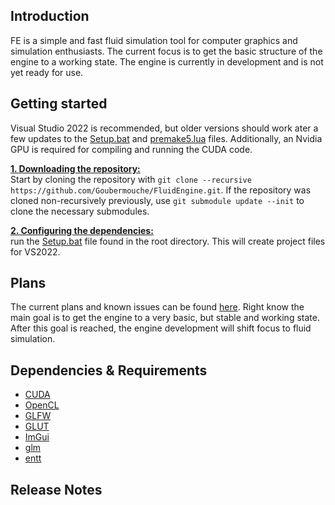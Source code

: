 ## Introduction
FE is a simple and fast fluid simulation tool for computer graphics and simulation enthusiasts. The current focus is to get the basic structure of the engine to a working state. The engine is currently in development and is not yet ready for use. 

## Getting started
Visual Studio 2022 is recommended, but older versions should work ater a few updates to the [Setup.bat](https://github.com/Goubermouche/FluidEngine/blob/master/Setup.bat) and [premake5.lua](https://github.com/Goubermouche/FluidEngine/blob/master/premake5.lua) files. Additionally, an Nvidia GPU is 
required for compiling and running the CUDA code.

<ins>**1. Downloading the repository:**</ins>   
Start by cloning the repository with `git clone --recursive https://github.com/Goubermouche/FluidEngine.git`.
If the repository was cloned non-recursively previously, use `git submodule update --init` to clone the necessary submodules.

<ins>**2. Configuring the dependencies:**</ins>   
run the [Setup.bat](https://github.com/Goubermouche/FluidEngine/blob/master/Setup.bat) file found in the root directory. This will create project files for VS2022.

## Plans
The current plans and known issues can be found [here](https://trello.com/b/WBXdDTXZ/fluidengine). Right know the main goal is to get the engine to a very basic, but stable and working state. After this goal is reached, the engine development will shift focus to fluid simulation. 

## Dependencies & Requirements
* [CUDA](https://developer.nvidia.com/cuda-downloads)
* [OpenCL](https://www.khronos.org/opencl/)
* [GLFW](https://github.com/TheCherno/GLFW)
* [GLUT](https://www.opengl.org/resources/libraries/glut/glut_downloads.php)
* [ImGui](https://github.com/TheCherno/imgui)
* [glm](https://github.com/g-truc/glm)
* [entt](https://github.com/skypjack/entt)

## Release Notes
